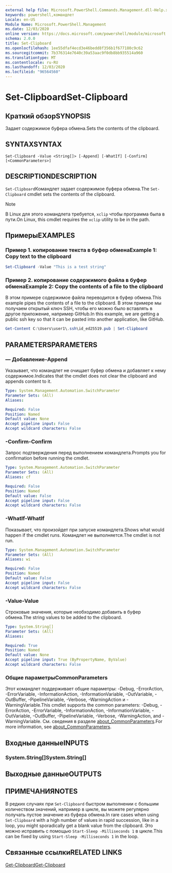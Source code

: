 ```yaml
---
external help file: Microsoft.PowerShell.Commands.Management.dll-Help.xml
keywords: powershell,командлет
Locale: en-US
Module Name: Microsoft.PowerShell.Management
ms.date: 12/03/2020
online version: https://docs.microsoft.com/powershell/module/microsoft.powershell.management/set-clipboard?view=powershell-7.1&WT.mc_id=ps-gethelp
schema: 2.0.0
title: Set-Clipboard
ms.openlocfilehash: 1ee55dfaf4ecd3e46bedd8f356b1f677180c9c62
ms.sourcegitcommit: 7b376314e7640c39a53aac9f0db8bb935514a960
ms.translationtype: MT
ms.contentlocale: ru-RU
ms.lasthandoff: 12/03/2020
ms.locfileid: "96564560"
---
```

# <span data-ttu-id="58d79-103">Set-Clipboard</span><span class="sxs-lookup"><span data-stu-id="58d79-103">Set-Clipboard</span></span>

## <span data-ttu-id="58d79-104">Краткий обзор</span><span class="sxs-lookup"><span data-stu-id="58d79-104">SYNOPSIS</span></span>
<span data-ttu-id="58d79-105">Задает содержимое буфера обмена.</span><span class="sxs-lookup"><span data-stu-id="58d79-105">Sets the contents of the clipboard.</span></span>

## <span data-ttu-id="58d79-106">SYNTAX</span><span class="sxs-lookup"><span data-stu-id="58d79-106">SYNTAX</span></span>

```
Set-Clipboard -Value <String[]> [-Append] [-WhatIf] [-Confirm] [<CommonParameters>]
```

## <span data-ttu-id="58d79-107">DESCRIPTION</span><span class="sxs-lookup"><span data-stu-id="58d79-107">DESCRIPTION</span></span>

<span data-ttu-id="58d79-108">`Set-Clipboard`Командлет задает содержимое буфера обмена.</span><span class="sxs-lookup"><span data-stu-id="58d79-108">The `Set-Clipboard` cmdlet sets the contents of the clipboard.</span></span>

> [!NOTE]
> <span data-ttu-id="58d79-109">В Linux для этого командлета требуется, `xclip` чтобы программа была в пути.</span><span class="sxs-lookup"><span data-stu-id="58d79-109">On Linux, this cmdlet requires the `xclip` utility to be in the path.</span></span>

## <span data-ttu-id="58d79-110">Примеры</span><span class="sxs-lookup"><span data-stu-id="58d79-110">EXAMPLES</span></span>

### <span data-ttu-id="58d79-111">Пример 1. копирование текста в буфер обмена</span><span class="sxs-lookup"><span data-stu-id="58d79-111">Example 1: Copy text to the clipboard</span></span>

```powershell
Set-Clipboard -Value "This is a test string"
```

### <span data-ttu-id="58d79-112">Пример 2. копирование содержимого файла в буфер обмена</span><span class="sxs-lookup"><span data-stu-id="58d79-112">Example 2: Copy the contents of a file to the clipboard</span></span>

<span data-ttu-id="58d79-113">В этом примере содержимое файла переводится в буфер обмена.</span><span class="sxs-lookup"><span data-stu-id="58d79-113">This example pipes the contents of a file to the clipboard.</span></span> <span data-ttu-id="58d79-114">В этом примере мы получаем открытый ключ SSH, чтобы его можно было вставлять в другое приложение, например GitHub.</span><span class="sxs-lookup"><span data-stu-id="58d79-114">In this example, we are getting a public ssh key so that it can be pasted into another application, like GitHub.</span></span>

```powershell
Get-Content C:\Users\user1\.ssh\id_ed25519.pub | Set-Clipboard
```

## <span data-ttu-id="58d79-115">PARAMETERS</span><span class="sxs-lookup"><span data-stu-id="58d79-115">PARAMETERS</span></span>

### <span data-ttu-id="58d79-116">— Добавление</span><span class="sxs-lookup"><span data-stu-id="58d79-116">-Append</span></span>

<span data-ttu-id="58d79-117">Указывает, что командлет не очищает буфер обмена и добавляет к нему содержимое.</span><span class="sxs-lookup"><span data-stu-id="58d79-117">Indicates that the cmdlet does not clear the clipboard and appends content to it.</span></span>

```yaml
Type: System.Management.Automation.SwitchParameter
Parameter Sets: (All)
Aliases:

Required: False
Position: Named
Default value: None
Accept pipeline input: False
Accept wildcard characters: False
```

### <span data-ttu-id="58d79-118">-Confirm</span><span class="sxs-lookup"><span data-stu-id="58d79-118">-Confirm</span></span>

<span data-ttu-id="58d79-119">Запрос подтверждения перед выполнением командлета.</span><span class="sxs-lookup"><span data-stu-id="58d79-119">Prompts you for confirmation before running the cmdlet.</span></span>

```yaml
Type: System.Management.Automation.SwitchParameter
Parameter Sets: (All)
Aliases: cf

Required: False
Position: Named
Default value: False
Accept pipeline input: False
Accept wildcard characters: False
```

### <span data-ttu-id="58d79-120">-WhatIf</span><span class="sxs-lookup"><span data-stu-id="58d79-120">-WhatIf</span></span>

<span data-ttu-id="58d79-121">Показывает, что произойдет при запуске командлета.</span><span class="sxs-lookup"><span data-stu-id="58d79-121">Shows what would happen if the cmdlet runs.</span></span> <span data-ttu-id="58d79-122">Командлет не выполняется.</span><span class="sxs-lookup"><span data-stu-id="58d79-122">The cmdlet is not run.</span></span>

```yaml
Type: System.Management.Automation.SwitchParameter
Parameter Sets: (All)
Aliases: wi

Required: False
Position: Named
Default value: False
Accept pipeline input: False
Accept wildcard characters: False
```

### <span data-ttu-id="58d79-123">-Value</span><span class="sxs-lookup"><span data-stu-id="58d79-123">-Value</span></span>

<span data-ttu-id="58d79-124">Строковые значения, которые необходимо добавить в буфер обмена.</span><span class="sxs-lookup"><span data-stu-id="58d79-124">The string values to be added to the clipboard.</span></span>

```yaml
Type: System.String[]
Parameter Sets: (All)
Aliases:

Required: True
Position: Named
Default value: None
Accept pipeline input: True (ByPropertyName, ByValue)
Accept wildcard characters: False
```

### <span data-ttu-id="58d79-125">Общие параметры</span><span class="sxs-lookup"><span data-stu-id="58d79-125">CommonParameters</span></span>

<span data-ttu-id="58d79-126">Этот командлет поддерживает общие параметры: -Debug, -ErrorAction, -ErrorVariable, -InformationAction, -InformationVariable, -OutVariable, -OutBuffer, -PipelineVariable, -Verbose, -WarningAction и -WarningVariable.</span><span class="sxs-lookup"><span data-stu-id="58d79-126">This cmdlet supports the common parameters: -Debug, -ErrorAction, -ErrorVariable, -InformationAction, -InformationVariable, -OutVariable, -OutBuffer, -PipelineVariable, -Verbose, -WarningAction, and -WarningVariable.</span></span> <span data-ttu-id="58d79-127">См. сведения в разделе [about_CommonParameters](https://go.microsoft.com/fwlink/?LinkID=113216).</span><span class="sxs-lookup"><span data-stu-id="58d79-127">For more information, see [about_CommonParameters](https://go.microsoft.com/fwlink/?LinkID=113216).</span></span>

## <span data-ttu-id="58d79-128">Входные данные</span><span class="sxs-lookup"><span data-stu-id="58d79-128">INPUTS</span></span>

### <span data-ttu-id="58d79-129">System.String[]</span><span class="sxs-lookup"><span data-stu-id="58d79-129">System.String[]</span></span>

## <span data-ttu-id="58d79-130">Выходные данные</span><span class="sxs-lookup"><span data-stu-id="58d79-130">OUTPUTS</span></span>

## <span data-ttu-id="58d79-131">ПРИМЕЧАНИЯ</span><span class="sxs-lookup"><span data-stu-id="58d79-131">NOTES</span></span>

<span data-ttu-id="58d79-132">В редких случаях при `Set-Clipboard` быстром выполнении с большим количеством значений, например в цикле, вы можете регулярно получать пустое значение из буфера обмена.</span><span class="sxs-lookup"><span data-stu-id="58d79-132">In rare cases when using `Set-Clipboard` with a high number of values in rapid succession, like in a loop, you might sporadically get a blank value from the clipboard.</span></span> <span data-ttu-id="58d79-133">Это можно исправить с помощью `Start-Sleep -Milliseconds 1` в цикле.</span><span class="sxs-lookup"><span data-stu-id="58d79-133">This can be fixed by using `Start-Sleep -Milliseconds 1` in the loop.</span></span>

## <span data-ttu-id="58d79-134">Связанные ссылки</span><span class="sxs-lookup"><span data-stu-id="58d79-134">RELATED LINKS</span></span>

[<span data-ttu-id="58d79-135">Get-Clipboard</span><span class="sxs-lookup"><span data-stu-id="58d79-135">Get-Clipboard</span></span>](Get-Clipboard.md)
